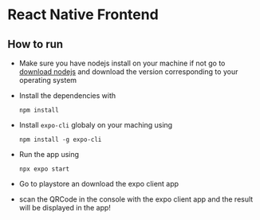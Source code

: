 # React Native Frontend

## How to run
- Make sure you have nodejs install on your machine if not go to [download nodejs](https://www.nodejs.com/download) and download the version corresponding to your operating system

- Install the dependencies with
    ```
    npm install
    ```
- Install `expo-cli` globaly on your maching using
    ```
    npm install -g expo-cli
    ```
- Run the app using
    ```
    npx expo start
    ```
- Go to playstore an download the expo client app

- scan the QRCode in the console with the expo client app and the result will be displayed in the app!